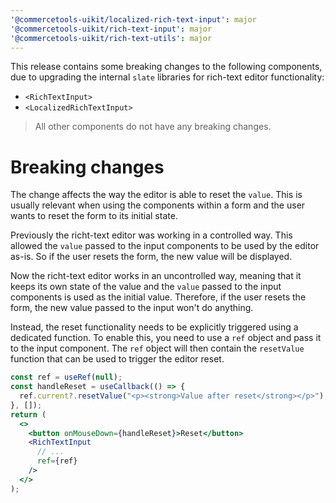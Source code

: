 ```yaml
---
'@commercetools-uikit/localized-rich-text-input': major
'@commercetools-uikit/rich-text-input': major
'@commercetools-uikit/rich-text-utils': major
---
```


This release contains some breaking changes to the following components, due to upgrading the internal `slate` libraries for rich-text editor functionality:
* `<RichTextInput>`
* `<LocalizedRichTextInput>`

> All other components do not have any breaking changes.

# Breaking changes

The change affects the way the editor is able to reset the `value`. This is usually relevant when using the components within a form and the user wants to reset the form to its initial state.

Previously the richt-text editor was working in a controlled way. This allowed the `value` passed to the input components to be used by the editor as-is. So if the user resets the form, the new value will be displayed.

Now the richt-text editor works in an uncontrolled way, meaning that it keeps its own state of the value and the `value` passed to the input components is used as the initial value. Therefore, if the user resets the form, the new value passed to the input won't do anything.

Instead, the reset functionality needs to be explicitly triggered using a dedicated function. To enable this, you need to use a `ref` object and pass it to the input component. The `ref` object will then contain the `resetValue` function that can be used to trigger the editor reset.

```jsx
const ref = useRef(null);
const handleReset = useCallback(() => {
  ref.current?.resetValue("<p><strong>Value after reset</strong></p>");
}, []);
return (
  <>
    <button onMouseDown={handleReset}>Reset</button>
    <RichTextInput
      // ...
      ref={ref}
    />
  </>
);